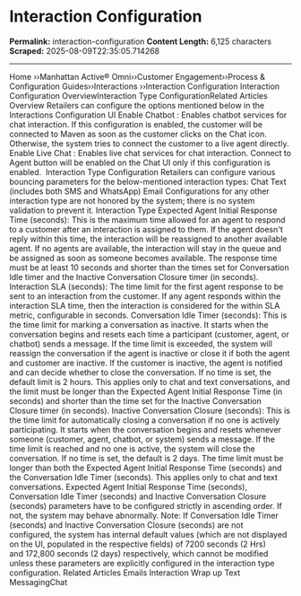# Interaction Configuration

**Permalink:** interaction-configuration
**Content Length:** 6,125 characters
**Scraped:** 2025-08-09T22:35:05.714268

---

Home &rsaquo;&rsaquo;Manhattan Active® Omni&rsaquo;&rsaquo;Customer Engagement&rsaquo;&rsaquo;Process & Configuration Guides&rsaquo;&rsaquo;Interactions ››Interaction Configuration Interaction Configuration OverviewInteraction Type ConfigurationRelated Articles Overview Retailers can configure the options mentioned below in the Interactions Configuration UI Enable Chatbot : Enables chatbot services for chat interaction. If this configuration is enabled, the customer will be connected to Maven as soon as the customer clicks on the Chat icon. Otherwise, the system tries to connect the customer to a live agent directly. Enable Live Chat : Enables live chat services for chat interaction. Connect to Agent button will be enabled on the Chat UI only if this configuration is enabled.&nbsp; Interaction Type Configuration Retailers can configure various bouncing parameters for the below-mentioned interaction types: Chat Text (includes both SMS and WhatsApp) Email Configurations for any other interaction type are not honored by the system; there is no system validation to prevent it. Interaction Type Expected Agent Initial Response Time (seconds):&nbsp;This is the maximum time allowed for an agent to respond to a customer after an interaction is assigned to them. If the agent doesn't reply within this time, the interaction will be reassigned to another available agent. If no agents are available, the interaction will stay in the queue and be assigned as soon as someone becomes available. The response time must be at least 10 seconds and shorter than the times set for Conversation Idle timer and the Inactive Conversation Closure timer (in seconds). Interaction SLA (seconds):&nbsp;The time limit for the first agent response to be sent to an interaction from the customer. If any agent responds within the interaction SLA time, then the interaction is considered for the within SLA metric, configurable in seconds. Conversation Idle Timer (seconds):&nbsp;This is the time limit for marking a conversation as inactive. It starts when the conversation begins and resets each time a participant (customer, agent, or chatbot) sends a message. If the time limit is exceeded, the system will reassign the conversation if the agent is inactive or close it if both the agent and customer are inactive. If the customer is inactive, the agent is notified and can decide whether to close the conversation. If no time is set, the default limit is 2 hours. This applies only to chat and text conversations, and the limit must be longer than the Expected Agent Initial Response Time (in seconds) and shorter than the time&nbsp;set for the Inactive Conversation Closure timer (in seconds). Inactive Conversation Closure (seconds):&nbsp;This is the time limit for automatically closing a conversation if no one is actively participating. It starts when the conversation begins and resets whenever someone (customer, agent, chatbot, or system) sends a message. If the time limit is reached and no one is active, the system will close the conversation. If no time is set, the default is 2 days. The time limit must be longer than both the Expected Agent Initial Response Time (seconds) and the Conversation Idle Timer (seconds). This applies only to chat and text conversations. Expected Agent Initial Response Time (seconds), Conversation Idle Timer (seconds) and&nbsp;Inactive Conversation Closure (seconds) parameters have to be configured strictly in ascending order. If not, the system may behave abnormally. Note: If&nbsp;Conversation Idle Timer (seconds) and&nbsp;Inactive Conversation Closure (seconds) are not configured,&nbsp;the system has internal default values (which are not displayed on the UI,&nbsp;populated in the respective fields)&nbsp;of&nbsp;7200 seconds (2 Hrs) and&nbsp;172,800 seconds (2 days) respectively, which cannot be modified unless these parameters are explicitly configured in the interaction type configuration. Related Articles Emails Interaction Wrap up Text MessagingChat